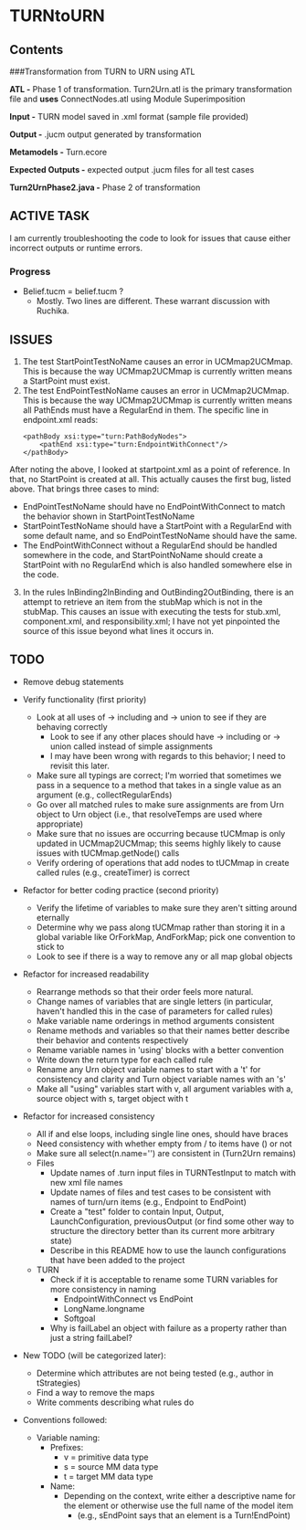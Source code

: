 # TURNtoURN

## Contents

###Transformation from TURN to URN using ATL
  
**ATL -** Phase 1 of transformation. Turn2Urn.atl is the primary transformation file and **uses** ConnectNodes.atl using Module Superimposition  
  
**Input -** TURN model saved in .xml format (sample file provided)  
  
**Output -** .jucm output generated by transformation  
  
**Metamodels -** Turn.ecore    
  
**Expected Outputs -** expected output .jucm files for all test cases  
  
**Turn2UrnPhase2.java -** Phase 2 of transformation 

## ACTIVE TASK
I am currently troubleshooting the code to look for issues that cause either incorrect outputs or runtime errors.

### Progress
* Belief.tucm = belief.tucm ?
	* Mostly. Two lines are different. These warrant discussion with Ruchika.

## ISSUES
1. The test StartPointTestNoName causes an error in UCMmap2UCMmap. This is because the way UCMmap2UCMmap is currently written means a StartPoint must exist.
2. The test EndPointTestNoName causes an error in UCMmap2UCMmap. This is because the way UCMmap2UCMmap is currently written means all PathEnds must have a RegularEnd in them. The specific line in endpoint.xml reads:
	```
	<pathBody xsi:type="turn:PathBodyNodes">
		<pathEnd xsi:type="turn:EndpointWithConnect"/>
	</pathBody>
	```
After noting the above, I looked at startpoint.xml as a point of reference. In that, no StartPoint is created at all. This actually causes the first bug, listed above. That brings three cases to mind:
* EndPointTestNoName should have no EndPointWithConnect to match the behavior shown in StartPointTestNoName
* StartPointTestNoName should have a StartPoint with a RegularEnd with some default name, and so EndPointTestNoName should have the same.
* The EndPointWithConnect without a RegularEnd should be handled somewhere in the code, and StartPointNoName should create a StartPoint with no RegularEnd which is also handled somewhere else in the code.
3. In the rules InBinding2InBinding and OutBinding2OutBinding, there is an attempt to retrieve an item from the stubMap which is not in the stubMap. This causes an issue with executing the tests for stub.xml, component.xml, and responsibility.xml; I have not yet pinpointed the source of this issue beyond what lines it occurs in.	

## TODO
* Remove debug statements
* Verify functionality (first priority)
	* Look at all uses of -> including and -> union to see if they are behaving correctly
		* Look to see if any other places should have -> including or -> union called instead of simple assignments
		* I may have been wrong with regards to this behavior; I need to revisit this later.
	* Make sure all typings are correct; I'm worried that sometimes we pass in a sequence to a method that takes in a single value as an argument (e.g., collectRegularEnds)
	* Go over all matched rules to make sure assignments are from Urn object to Urn object (i.e., that resolveTemps are used where appropriate)
	* Make sure that no issues are occurring because tUCMmap is only updated in UCMmap2UCMmap; this seems highly likely to cause issues with tUCMmap.getNode() calls 
	* Verify ordering of operations that add nodes to tUCMmap in create called rules (e.g., createTimer) is correct
* Refactor for better coding practice (second priority)
	* Verify the lifetime of variables to make sure they aren't sitting around eternally
	* Determine why we pass along tUCMmap rather than storing it in a global variable like OrForkMap, AndForkMap; pick one convention to stick to
	* Look to see if there is a way to remove any or all map global objects
* Refactor for increased readability
	* Rearrange methods so that their order feels more natural.
	* Change names of variables that are single letters (in particular, haven't handled this in the case of parameters for called rules)
	* Make variable name orderings in method arguments consistent
	* Rename methods and variables so that their names better describe their behavior and contents respectively
	* Rename variable names in 'using' blocks with a better convention
	* Write down the return type for each called rule
	* Rename any Urn object variable names to start with a 't' for consistency and clarity and Turn object variable names with an 's'
	* Make all "using" variables start with v, all argument variables with a, source object with s, target object with t
* Refactor for increased consistency
	* All if and else loops, including single line ones, should have braces
	* Need consistency with whether empty from / to items have () or not
	* Make sure all select(n.name='') are consistent in (Turn2Urn remains)
	* Files
		* Update names of .turn input files in TURNTestInput to match with new xml file names
		* Update names of files and test cases to be consistent with names of turn/urn items (e.g., Endpoint to EndPoint)
		* Create a "test" folder to contain Input, Output, LaunchConfiguration, previousOutput (or find some other way to structure the directory better than its current more arbitrary state)
		* Describe in this README how to use the launch configurations that have been added to the project
	* TURN
		* Check if it is acceptable to rename some TURN variables for more consistency in naming
			* EndpointWithConnect vs EndPoint
			* LongName.longname
			* Softgoal
		* Why is failLabel an object with failure as a property rather than just a string failLabel?
* New TODO (will be categorized later):
	* Determine which attributes are not being tested (e.g., author in tStrategies)
	* Find a way to remove the maps
	* Write comments describing what rules do

* Conventions followed:
	* Variable naming:
		* Prefixes:
			* v = primitive data type
			* s = source MM data type
			* t = target MM data type
		* Name:
			* Depending on the context, write either a descriptive name for the element or otherwise use the full name of the model item 
				* (e.g., sEndPoint says that an element is a Turn!EndPoint)
    